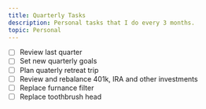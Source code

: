 ```yaml
---
title: Quarterly Tasks
description: Personal tasks that I do every 3 months.
topic: Personal
---
```


- [ ] Review last quarter
- [ ] Set new quarterly goals
- [ ] Plan quaterly retreat trip
- [ ] Review and rebalance 401k, IRA and other investments
- [ ] Replace furnance filter
- [ ] Replace toothbrush head
